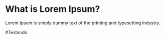 # What is Lorem Ipsum?
Lorem Ipsum is simply dummy text of the printing and typesetting industry.

#Testando
